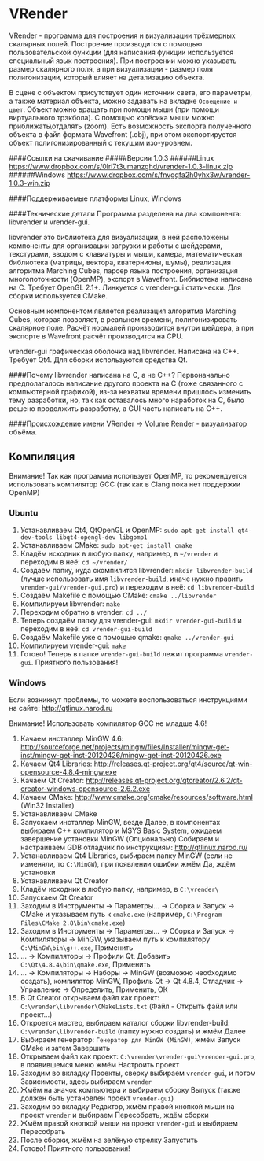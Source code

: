 VRender
=======

VRender - программа для построения и визуализации трёхмерных скалярных полей. Построение производится с помощью пользовательской функции (для написания функции используется специальный язык построения). 
При построении можно указывать размер скалярного поля, а при визуализации - размер поля полигонизации, который влияет на детализацию объекта.

В сцене с объектом присутствует один источник света, его параметры, а также материал объекта, можно задавать на вкладке `Освещение и цвет`. 
Объект можно вращать при помощи мыши (при помощи виртуального трэкбола). С помощью колёсика мыши можно приближать\отдалять (zoom).
Есть возможность экспорта полученного объекта в файл формата Wavefront (.obj), при этом экспортируется объект полигонизированный с текущим изо-уровнем.

####Ссылки на скачивание
#####Версия 1.0.3
######Linux
https://www.dropbox.com/s/0lri7t3umanzghd/vrender-1.0.3-linux.zip
######Windows
https://www.dropbox.com/s/fnvgqfa2h0yhx3w/vrender-1.0.3-win.zip

####Поддерживаемые платформы
Linux, Windows
	
####Технические детали
Программа разделена на два компонента: libvrender и vrender-gui.
	
libvrender это библиотека для визуализации, в ней расположены компоненты для организации загрузки и работы с шейдерами, текстурами, вводом с клавиатуры и мыши, камера, математическая библиотека (матрицы, вектора, кватернионы, шумы), реализация алгоритма Marching Cubes, парсер языка построения, организация многопоточности (OpenMP), экспорт в Wavefront. Библиотека написана на C. Требует OpenGL 2.1+. Линкуется с vrender-gui статически. Для сборки используется CMake.

Основным компонентом является реализация алгоритма Marching Cubes, которая позволяет, в реальном времени, полигонизировать скалярное поле. Расчёт нормалей производится внутри шейдера, а при экспорте в Wavefront расчёт производится на CPU.

vrender-gui графическая оболочка над libvrender. Написана на C++. Требует Qt4. Для сборки используются средства Qt.
	
####Почему libvrender написана на C, а не C++?
Первоначально предполагалось написание другого проекта на C (тоже связанного с компьютерной графикой), из-за нехватки времени пришлось изменить тему разработки, но, так как оставалось много наработок на C, было решено продолжить разработку, а GUI часть написать на C++.

####Происхождение имени
VRender -> Volume Render - визуализатор объёма.

Компиляция
----------

Внимание! Так как программа использует OpenMP, то рекомендуется использовать компилятор GCC (так как в Clang пока нет поддержки OpenMP)

### Ubuntu

1. Устанавливаем Qt4, QtOpenGL и OpenMP: `sudo apt-get install qt4-dev-tools libqt4-opengl-dev libgomp1`
2. Устанавливаем CMake: `sudo apt-get install cmake`
3. Кладём исходник в любую папку, например, в `~/vrender` и переходим в неё: `cd ~/vrender/`
4. Создаём папку, куда скомпилится libvrender: `mkdir libvrender-build` (лучше использовать имя `libvrender-build`, иначе нужно править `vrender-gui/vrender-gui.pro`) и переходим в неё: `cd libvrender-build`
5. Создаём Makefile с помощью CMake: `cmake ../libvrender`
6. Компилируем libvrender: `make`
7. Переходим обратно в vrender: `cd ../`
8. Теперь создаём папку для vrender-gui: `mkdir vrender-gui-build` и переходим в неё: `cd vrender-gui-build`
9. Создаём Makefile уже с помощью qmake: `qmake ../vrender-gui`
10. Компилируем vrender-gui: `make`
11. Готово! Теперь в папке `vrender-gui-build` лежит программа `vrender-gui`. Приятного пользования!

### Windows

Если возникнут проблемы, то можете воспользоваться инструкциями на сайте: http://qtlinux.narod.ru

Внимание! Использовать компилятор GCC не младше 4.6!

1. Качаем инсталлер MinGW 4.6: http://sourceforge.net/projects/mingw/files/Installer/mingw-get-inst/mingw-get-inst-20120426/mingw-get-inst-20120426.exe
2. Качаем Qt4 Libraries: http://releases.qt-project.org/qt4/source/qt-win-opensource-4.8.4-mingw.exe
3. Качаем Qt Creator: http://releases.qt-project.org/qtcreator/2.6.2/qt-creator-windows-opensource-2.6.2.exe
4. Качаем CMake: http://www.cmake.org/cmake/resources/software.html (Win32 Installer)
5. Устанавливаем CMake
6. Запускаем инсталлер MinGW, везде Далее, в компонентах выбираем C++ компилятор и MSYS Basic System, ожидаем завершение установки MinGW
(Опционально) Собираем и настраиваем GDB отладчик по инструкциям: http://qtlinux.narod.ru/
7. Устанавливаем Qt4 Libraries, выбираем папку MinGW (если не изменяли, то `C:\MinGW`), при появлении ошибки жмём Да, ждём установки
8. Устанавливаем Qt Creator
9. Кладём исходник в любую папку, например, в `C:\vrender\`
10. Запускаем Qt Creator
11. Заходим в Инструменты -> Параметры... -> Сборка и Запуск -> CMake и указываем путь к `cmake.exe` (например, `C:\Program Files\CMake 2.8\bin\cmake.exe`)
12. Заходим в Инструменты -> Параметры... -> Сборка и Запуск -> Компиляторы -> MinGW, указываем путь к компилятору `C:\MinGW\bin\g++.exe`, Применить
13. ... -> Компиляторы -> Профили Qt, Добавить `C:\Qt\4.8.4\bin\qmake.exe`, Применить
14. ... -> Компиляторы -> Наборы -> MinGW (возможно необходимо создать), компилятор MinGW, Профиль Qt -> Qt 4.8.4, Отладчик -> Управление -> Определить, Применить, ОК
15. В Qt Creator открываем файл как проект: `C:\vrender\libvrender\CMakeLists.txt` (Файл - Открыть файл или проект...)
16. Откроется мастер, выбираем каталог сборки libvrender-build: `C:\vrender\libvrender-build` (папку нужно создать) и жмём Далее
17. Выбираем генератор: `Генератор для MinGW (MinGW)`, жмём Запуск CMake и затем Завершить
18. Открываем файл как проект: `C:\vrender\vrender-gui\vrender-gui.pro`, в появившемся меню жмём Настроить проект
19. Заходим во вкладку Проекты, сверху выбираем `vrender-gui`, и потом Зависимости, здесь выбираем `vrender`
20. Жмём на значок компьютера и выбираем сборку Выпуск (также должен быть установлен проект `vrender-gui`)
21. Заходим во вкладку Редактор, жмём правой кнопкой мыши на проект `vrender` и выбираем Пересобрать, ждём сборки
22. Жмём правой кнопкой мыши на проект `vrender-gui` и выбираем Пересобрать
23. После сборки, жмём на зелёную стрелку Запустить
24. Готово! Приятного пользования!
